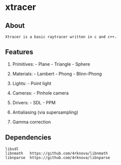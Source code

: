 xtracer
=======


About
-----
	Xtracer is a basic raytracer written in c and c++.

Features
--------

1.	Primitives:
		- Plane
		- Triangle
		- Sphere

2.	Materials:
		- Lambert
		- Phong
		- Blinn-Phong

3.	Lights:
		- Point light

4.	Cameras:
		- Pinhole camera
	
5.	Drivers:
		- SDL
		- PPM

6.	Antialiasing (via supersampling)
7.	Gamma correction

Dependencies
------------
	libsdl    
	libnmath   https://github.com/4rknova/libnmath
	libnparse  https://github.com/4rknova/libnparse
